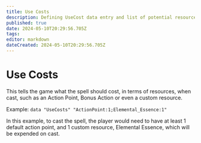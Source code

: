 ```yaml
---
title: Use Costs
description: Defining UseCost data entry and list of potential resource costs.
published: true
date: 2024-05-10T20:29:56.705Z
tags: 
editor: markdown
dateCreated: 2024-05-10T20:29:56.705Z
---
```


# Use Costs
This tells the game what the spell should cost, in terms of resources, when cast, such as an Action Point, Bonus Action or even a custom resource.

Example: `data "UseCosts" "ActionPoint:1;Elemental_Essence:1"`

In this example, to cast the spell, the player would need to have at least 1 default action point, and 1 custom resource, Elemental Essence, which will be expended on cast.